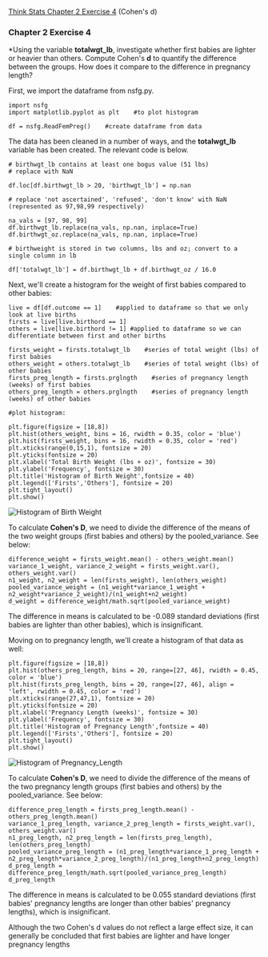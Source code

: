 [Think Stats Chapter 2 Exercise 4](http://greenteapress.com/thinkstats2/html/thinkstats2003.html#toc24) (Cohen's d)

### Chapter 2 Exercise 4
*Using the variable **totalwgt_lb**, investigate whether first babies are lighter or heavier than others. Compute Cohen's **d** to quantify the difference between the groups. How does it compare to the difference in pregnancy length?

First, we import the dataframe from nsfg.py. 

```
import nsfg
import matplotlib.pyplot as plt    #to plot histogram

df = nsfg.ReadFemPreg()    #create dataframe from data
```


The data has been cleaned in a number of ways, and the **totalwgt_lb** variable has been created. The relevant code is below.

```
# birthwgt_lb contains at least one bogus value (51 lbs)
# replace with NaN

df.loc[df.birthwgt_lb > 20, 'birthwgt_lb'] = np.nan
    
# replace 'not ascertained', 'refused', 'don't know' with NaN (represented as 97,98,99 respectively)

na_vals = [97, 98, 99]
df.birthwgt_lb.replace(na_vals, np.nan, inplace=True)
df.birthwgt_oz.replace(na_vals, np.nan, inplace=True)

# birthweight is stored in two columns, lbs and oz; convert to a single column in lb

df['totalwgt_lb'] = df.birthwgt_lb + df.birthwgt_oz / 16.0 
```

Next, we'll create a histogram for the weight of first babies compared to other babies:

```
live = df[df.outcome == 1]    #applied to dataframe so that we only look at live births
firsts = live[live.birthord == 1]
others = live[live.birthord != 1] #applied to dataframe so we can differentiate between first and other births

firsts_weight = firsts.totalwgt_lb    #series of total weight (lbs) of first babies
others_weight = others.totalwgt_lb    #series of total weight (lbs) of other babies
firsts_preg_length = firsts.prglngth    #series of pregnancy length (weeks) of first babies
others_preg_length = others.prglngth    #series of pregnancy length (weeks) of other babies

#plot histogram:

plt.figure(figsize = [18,8])
plt.hist(others_weight, bins = 16, rwidth = 0.35, color = 'blue')
plt.hist(firsts_weight, bins = 16, rwidth = 0.35, color = 'red')
plt.xticks(range(0,15,1), fontsize = 20)
plt.yticks(fontsize = 20)
plt.xlabel('Total Birth Weight (lbs + oz)', fontsize = 30)
plt.ylabel('Frequency', fontsize = 30)
plt.title('Histogram of Birth Weight',fontsize = 40)
plt.legend(['Firsts','Others'], fontsize = 20)
plt.tight_layout()
plt.show()
```

![Histogram of Birth Weight](/Users/andrewgraves/Desktop/Histogram_of_birth_weight.png)

To calculate **Cohen's D**, we need to divide the difference of the means of the two weight groups (first babies and others) by the pooled_variance.  See below:

```
difference_weight = firsts_weight.mean() - others_weight.mean()
variance_1_weight, variance_2_weight = firsts_weight.var(), others_weight.var()
n1_weight, n2_weight = len(firsts_weight), len(others_weight)
pooled_variance_weight = (n1_weight*variance_1_weight + n2_weight*variance_2_weight)/(n1_weight+n2_weight)
d_weight = difference_weight/math.sqrt(pooled_variance_weight)
```
The difference in means is calculated to be -0.089 standard deviations (first babies are lighter than other babies), which is insignificant.

Moving on to pregnancy length, we'll create a histogram of that data as well:

```
plt.figure(figsize = [18,8])
plt.hist(others_preg_length, bins = 20, range=[27, 46], rwidth = 0.45, color = 'blue')
plt.hist(firsts_preg_length, bins = 20, range=[27, 46], align = 'left', rwidth = 0.45, color = 'red')
plt.xticks(range(27,47,1), fontsize = 20)
plt.yticks(fontsize = 20)
plt.xlabel('Pregnancy Length (weeks)', fontsize = 30)
plt.ylabel('Frequency', fontsize = 30)
plt.title('Histogram of Pregnancy Length',fontsize = 40)
plt.legend(['Firsts','Others'], fontsize = 20)
plt.tight_layout()
plt.show()
```

![Histogram of Pregnancy_Length](/Users/andrewgraves/Desktop/Histogram_of_pregnancy_length.png)

To calculate **Cohen's D**, we need to divide the difference of the means of the two pregnancy length groups (first babies and others) by the pooled_variance.  See below:

```
difference_preg_length = firsts_preg_length.mean() - others_preg_length.mean()
variance_1_preg_length, variance_2_preg_length = firsts_weight.var(), others_weight.var()
n1_preg_length, n2_preg_length = len(firsts_preg_length), len(others_preg_length)
pooled_variance_preg_length = (n1_preg_length*variance_1_preg_length + n2_preg_length*variance_2_preg_length)/(n1_preg_length+n2_preg_length)
d_preg_length = difference_preg_length/math.sqrt(pooled_variance_preg_length)
d_preg_length
```
The difference in means is calculated to be 0.055 standard deviations (first babies' pregnancy lengths are longer than other babies' pregnancy lengths), which is insignificant.

Although the two Cohen's d values do not reflect a large effect size, it can generally be concluded that first babies are lighter and have longer pregnancy lengths











